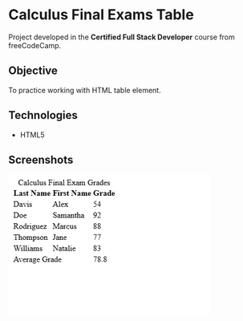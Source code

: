 # Calculus Final Exams Table

Project developed in the **Certified Full Stack Developer** course from freeCodeCamp.

## Objective
To practice working with HTML table element.

## Technologies
- HTML5

## Screenshots
![Project screenshot](screenshots/final_exams_table.png)